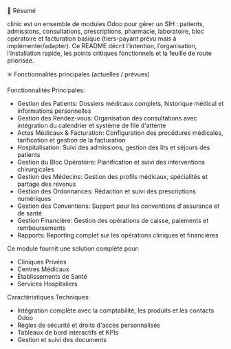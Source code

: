 🚩 Résumé

clinic est un ensemble de modules Odoo pour gérer un SIH : patients, admissions, consultations, prescriptions, pharmacie, laboratoire, bloc opératoire et facturation basique (tiers-payant prévu mais à implémenter/adapter).
Ce README décrit l’intention, l’organisation, l’installation rapide, les points critiques fonctionnels et la feuille de route priorisée.

✳️ Fonctionnalités principales (actuelles / prévues)

Fonctionnalités Principales:
- Gestion des Patients: Dossiers médicaux complets, historique médical et informations personnelles
- Gestion des Rendez-vous: Organisation des consultations avec intégration du calendrier et système de file d'attente
- Actes Médicaux & Facturation: Configuration des procédures médicales, tarification et gestion de la facturation
- Hospitalisation: Suivi des admissions, gestion des lits et séjours des patients
- Gestion du Bloc Opératoire: Planification et suivi des interventions chirurgicales
- Gestion des Médecins: Gestion des profils médicaux, spécialités et partage des revenus
- Gestion des Ordonnances: Rédaction et suivi des prescriptions numériques
- Gestion des Conventions: Support pour les conventions d'assurance et de santé
- Gestion Financière: Gestion des opérations de caisse, paiements et remboursements
- Rapports: Reporting complet sur les opérations cliniques et financières

Ce module fournit une solution complète pour:
- Cliniques Privées
- Centres Médicaux
- Établissements de Santé
- Services Hospitaliers

Caractéristiques Techniques:
- Intégration complète avec la comptabilité, les produits et les contacts Odoo
- Règles de sécurité et droits d'accès personnalisés
- Tableaux de bord interactifs et KPIs
- Gestion et suivi des documents
